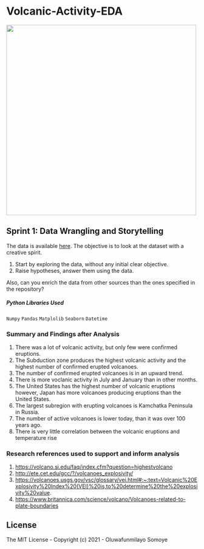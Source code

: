 # Volcanic-Activity-EDA
<div><img src="https://live.staticflickr.com/5626/22168833761_a36d88de4b_b.jpg" width=500 /></div>

## Sprint 1: Data Wrangling and Storytelling
The data is available [here](https://github.com/rfordatascience/tidytuesday/tree/master/data/2020/2020-05-12).
The objective is to look at the dataset with a creative spirit. 
1. Start by exploring the data, without any initial clear objective.
2. Raise hypotheses, answer them using the data.

Also, can you enrich the data from other sources than the ones specified in the repository? 

##### Python Libraries Used

``` Numpy ```
``` Pandas ```
``` Matplolib ```
``` Seaborn ```
``` Datetime ```

### Summary and Findings after Analysis
1. There was a lot of volcanic activity, but only few were confirmed eruptions. 
2. The Subduction zone produces the highest volcanic activity and the highest number of confirmed erupted volcanoes.
3. The number of confirmed erupted volcanoes is in an upward trend.
4. There is more voclanic activity in July and January than in other months.
5. The United States has the highest number of volcanic eruptions however, Japan has more volcanoes producing eruptions than the United States.
6. The largest subregion with erupting volcanoes is Kamchatka Peninsula in Russia. 
7. The number of active volcanoes is lower today, than it was over 100 years ago.
8. There is very little correlation between the volcanic eruptions and temperature rise

### Research references used to support and inform analysis
1. https://volcano.si.edu/faq/index.cfm?question=highestvolcano
2. http://ete.cet.edu/gcc/?/volcanoes_explosivity/
3. https://volcanoes.usgs.gov/vsc/glossary/vei.html#:~:text=Volcanic%20Explosivity%20Index%20(VEI)%20is,to%20determine%20the%20explosivity%20value.
4. https://www.britannica.com/science/volcano/Volcanoes-related-to-plate-boundaries

## License
The MIT License - Copyright (c) 2021 - Oluwafunmilayo Somoye
